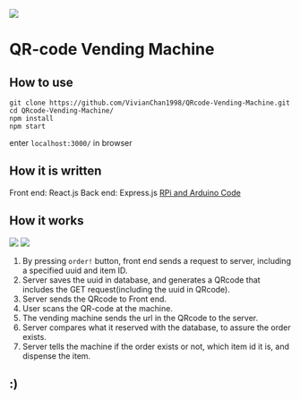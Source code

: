 ![](https://i.imgur.com/RD9gwN4.png)


# QR-code Vending Machine

## How to use
```
git clone https://github.com/VivianChan1998/QRcode-Vending-Machine.git
cd QRcode-Vending-Machine/
npm install
npm start
```
enter `localhost:3000/` in browser

## How it is written
Front end: React.js
Back end: Express.js
[RPi and Arduino Code](https://github.com/TobyChen0106/ESLabSpring2019/tree/master/Final)

## How it works
![](https://i.imgur.com/MW7xc7E.png)
![](https://i.imgur.com/GLBLXPw.jpg)

1. By pressing `order!` button, front end sends a request to server, including a specified uuid and item ID.
2. Server saves the uuid in database, and generates a QRcode that includes the GET request(including the uuid in QRcode).
3. Server sends the QRcode to Front end.
4. User scans the QR-code at the machine.
5. The vending machine sends the url in the QRcode to the server.
6. Server compares what it reserved with the database, to assure the order exists.
7. Server tells the machine if the order exists or not, which item id it is, and dispense the item.


## :)



